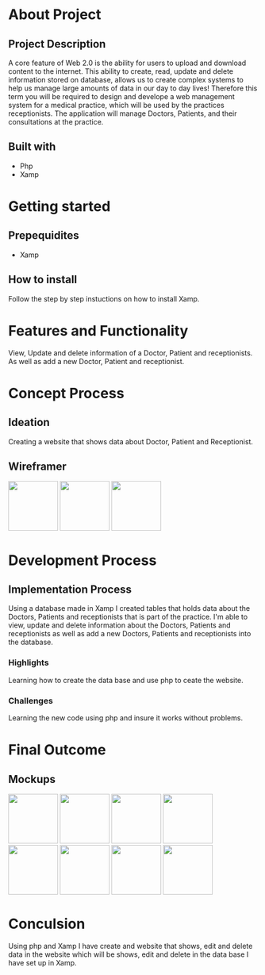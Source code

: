 # About Project
## Project Description
A core feature of Web 2.0 is the ability for users to upload and download content to the internet. This ability to create, read, update and delete information stored on database, allows us to create complex systems to help us manage large amounts of data in our day to day lives! Therefore this term you will be required to design and develope a web management system for a medical practice, which will be used by the practices receptionists. The application will manage Doctors, Patients, and their consultations at the practice.

## Built with
* Php
* Xamp 

# Getting started
## Prepequidites
* Xamp
  
## How to install
Follow the step by step instuctions on how to install Xamp.

# Features and Functionality
View, Update and delete information of a Doctor, Patient and receptionists. As well as add a new Doctor, Patient and receptionist. 

# Concept Process
## Ideation
Creating a website that shows data about Doctor, Patient and Receptionist.
## Wireframer
<!-- Images-->
<img src="src/images/Homepage.jpg" width="100">
<img src="src/images/Comparaion_page.jpg" width="100">
<img src="src/images/Timeline_page.jpg" width="100">

# Development Process
## Implementation Process
Using a database made in Xamp I created tables that holds data about the Doctors, Patients and receptionists that is part of the practice. I'm able to view, update and delete information about the Doctors, Patients and receptionists as well as add a new Doctors, Patients and receptionists into the database. 

### Highlights
Learning how to create the data base and use php to ceate the website.

### Challenges
Learning the new code using php and insure it works without problems.

# Final Outcome
## Mockups
<!-- Images-->
<img src="src/images/Landing1.jpg" width="100">
<img src="src/images/Landing2.jpg" width="100">
<img src="src/images/Landing3.jpg" width="100">
<img src="src/images/Compare1.jpg" width="100">
<img src="src/images/Compare2.jpg" width="100">
<img src="src/images/Comapare3.jpg" width="100">
<img src="src/images/Timeline1.jpg" width="100">
<img src="src/images/Timeline2.jpg" width="100">

<!-- Demo video is in the folder named demo_video-->

# Conculsion
Using php and Xamp I have create and website that shows, edit and delete data in the website which will be shows, edit and delete in the data base I have set up in Xamp.
